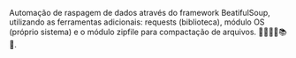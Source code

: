 Automação de raspagem de dados através do framework BeatifulSoup, utilizando as ferramentas adicionais: requests (biblioteca), módulo OS (próprio sistema) e o módulo zipfile para compactação de arquivos.
📁👩🏾‍💻📚📄.
